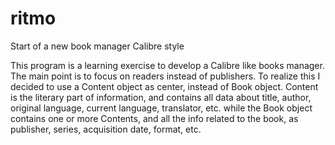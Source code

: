 # ritmo
 Start of a new book manager Calibre style

This program is a learning exercise to develop a Calibre like books manager.
The main point is to focus on readers instead of publishers.
To realize this I decided to use a Content object as center, instead of Book object.
Content is the literary part of information, and contains all data about title, author, original language, current language, translator, etc.
while the Book object contains one or more Contents, and all the info related to the book, as publisher, series, acquisition date, format, etc.
